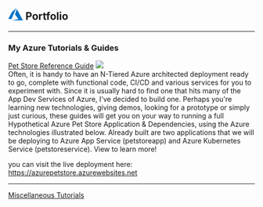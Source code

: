 ## <img style="width:6%;" src="azure.svg"> Portfolio

---

### My Azure Tutorials & Guides

[ Pet Store Reference Guide](/azure-cloud/petstore)
<img src="https://github.com/chtrembl/azure-cloud/raw/main/petstore/petstore_architecture.png?raw=true"/>
<br>
Often, it is handy to have an N-Tiered Azure architected deployment ready to go, complete with functional code, CI/CD and various services for you to experiment with. Since it is usually hard to find one that hits many of the App Dev Services of Azure, I've decided to build one. Perhaps you're learning new technologies, giving demos, looking for a prototype or simply just curious, these guides will get you on your way to running a full Hypothetical Azure Pet Store Application & Dependencies, using the Azure technologies illustrated below. Already built are two applications that we will be deploying to Azure App Service (petstoreapp) and Azure Kubernetes Service (petstoreservice). View to learn more!
<p>
you can visit the live deployment here: <a href="https://azurepetstore.azurewebsites.net">https://azurepetstore.azurewebsites.net</a>

---
[Miscellaneous  Tutorials](/azure-cloud/misc)
